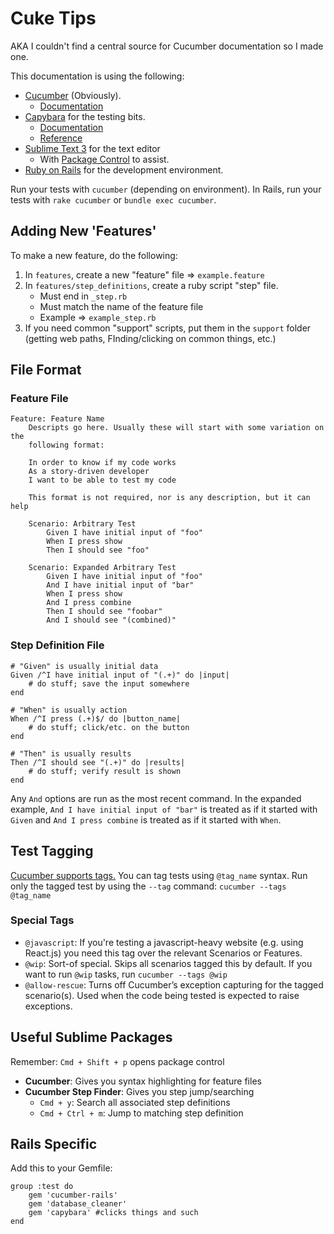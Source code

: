 Cuke Tips
===============================================================================

AKA I couldn't find a central source for Cucumber documentation so I made one.

This documentation is using the following:

* [Cucumber](https://cucumber.io/) (Obviously).
    - [Documentation](https://cucumber.io/docs)
* [Capybara](http://jnicklas.github.io/capybara/) for the testing bits.
    - [Documentation](https://github.com/jnicklas/capybara)
    - [Reference](http://www.rubydoc.info/github/jnicklas/capybara/master)
* [Sublime Text 3](http://www.sublimetext.com/3) for the text editor
    - With [Package Control](https://packagecontrol.io/) to assist.
* [Ruby on Rails](http://rubyonrails.org/) for the development environment.

Run your tests with `cucumber` (depending on environment). In Rails, run your
tests with `rake cucumber` or `bundle exec cucumber`.

Adding New 'Features'
---------------------------------------
To make a new feature, do the following:

1. In `features`, create a new "feature" file => `example.feature`
2. In `features/step_definitions`, create a ruby script "step" file.
   * Must end in `_step.rb`
   * Must match the name of the feature file
   * Example => `example_step.rb`
3. If you need common "support" scripts, put them in the `support` folder
   (getting web paths, FInding/clicking on common things, etc.)

File Format
---------------------------------------

### Feature File ###
    Feature: Feature Name
        Descripts go here. Usually these will start with some variation on the
        following format:
    
        In order to know if my code works
        As a story-driven developer
        I want to be able to test my code
    
        This format is not required, nor is any description, but it can help
    
        Scenario: Arbitrary Test
            Given I have initial input of "foo"
            When I press show
            Then I should see "foo"
    
        Scenario: Expanded Arbitrary Test
            Given I have initial input of "foo"
            And I have initial input of "bar"
            When I press show
            And I press combine
            Then I should see "foobar"
            And I should see "(combined)"

### Step Definition File ###
    # "Given" is usually initial data
    Given /^I have initial input of "(.+)" do |input|
        # do stuff; save the input somewhere
    end
    
    # "When" is usually action
    When /^I press (.+)$/ do |button_name|
        # do stuff; click/etc. on the button
    end
    
    # "Then" is usually results
    Then /^I should see "(.+)" do |results|
        # do stuff; verify result is shown
    end

Any `And` options are run as the most recent command. In the expanded example,
`And I have initial input of "bar"` is treated as if it started with `Given`
and `And I press combine` is treated as if it started with `When`.

Test Tagging
---------------------------------------
[Cucumber supports tags.](https://github.com/cucumber/cucumber/wiki/Tags)
You can tag tests using `@tag_name` syntax. Run only the tagged test by using
the `--tag` command: `cucumber --tags @tag_name`

### Special Tags ###
* `@javascript`: If you're testing a javascript-heavy website (e.g. using
  React.js) you need this tag over the relevant Scenarios or Features.
* `@wip`: Sort-of special. Skips all scenarios tagged this by default. If you
  want to run `@wip` tasks, run `cucumber --tags @wip`
* `@allow-rescue`: Turns off Cucumber’s exception capturing for the tagged
  scenario(s). Used when the code being tested is expected to raise exceptions.

Useful Sublime Packages
---------------------------------------
Remember: `Cmd + Shift + p` opens package control

* **Cucumber**: Gives you syntax highlighting for feature files
* **Cucumber Step Finder**: Gives you step jump/searching
    - `Cmd + y`: Search all associated step definitions
    - `Cmd + Ctrl + m`: Jump to matching step definition

Rails Specific
---------------------------------------
Add this to your Gemfile:

    group :test do
        gem 'cucumber-rails'
        gem 'database_cleaner'
        gem 'capybara' #clicks things and such
    end
